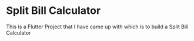 # Split Bill Calculator

This is a Flutter Project that I have came up with which is to build a Split Bill Calculator
